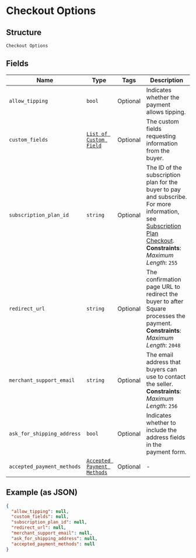 
# Checkout Options

## Structure

`Checkout Options`

## Fields

| Name | Type | Tags | Description |
|  --- | --- | --- | --- |
| `allow_tipping` | `bool` | Optional | Indicates whether the payment allows tipping. |
| `custom_fields` | [`List of Custom Field`](../../doc/models/custom-field.md) | Optional | The custom fields requesting information from the buyer. |
| `subscription_plan_id` | `string` | Optional | The ID of the subscription plan for the buyer to pay and subscribe.<br>For more information, see [Subscription Plan Checkout](https://developer.squareup.com/docs/checkout-api/subscription-plan-checkout).<br>**Constraints**: *Maximum Length*: `255` |
| `redirect_url` | `string` | Optional | The confirmation page URL to redirect the buyer to after Square processes the payment.<br>**Constraints**: *Maximum Length*: `2048` |
| `merchant_support_email` | `string` | Optional | The email address that buyers can use to contact the seller.<br>**Constraints**: *Maximum Length*: `256` |
| `ask_for_shipping_address` | `bool` | Optional | Indicates whether to include the address fields in the payment form. |
| `accepted_payment_methods` | [`Accepted Payment Methods`](../../doc/models/accepted-payment-methods.md) | Optional | - |

## Example (as JSON)

```json
{
  "allow_tipping": null,
  "custom_fields": null,
  "subscription_plan_id": null,
  "redirect_url": null,
  "merchant_support_email": null,
  "ask_for_shipping_address": null,
  "accepted_payment_methods": null
}
```

